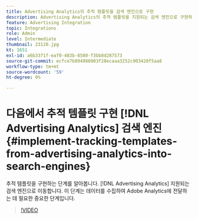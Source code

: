 ```yaml
---
title: Advertising Analytics의 추적 템플릿을 검색 엔진으로 구현
description: Advertising Analytics의 추적 템플릿을 지원되는 검색 엔진으로 구현하는 단계를 알아봅니다.
feature: Advertising Integration
topic: Integrations
role: Admin
level: Intermediate
thumbnail: 23120.jpg
kt: 1651
exl-id: a6b3371f-eaf0-483b-8580-f3bb8d287573
source-git-commit: ecfce7b894986903f28ecaaa3252c903420f5aa8
workflow-type: tm+mt
source-wordcount: '59'
ht-degree: 0%

---
```


# 다음에서 추적 템플릿 구현 [!DNL Advertising Analytics] 검색 엔진 {#implement-tracking-templates-from-advertising-analytics-into-search-engines}

추적 템플릿을 구현하는 단계를 알아봅니다. [!DNL Advertising Analytics] 지원되는 검색 엔진으로 이동합니다. 이 단계는 데이터를 수집하여 Adobe Analytics에 전달하는 데 필요한 중요한 단계입니다.

>[!VIDEO](https://video.tv.adobe.com/v/23120/?quality=12&learn=on)
